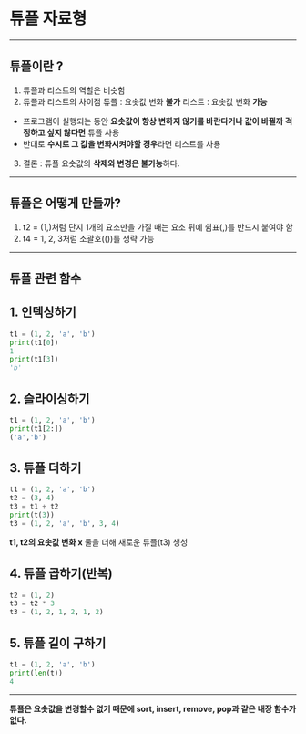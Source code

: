 # 튜플 자료형

---
## 튜플이란 ?

1. 튜플과 리스트의 역할은 비슷함
2. 튜플과 리스트의 차이점
    튜플 : 요솟값 변화 **불가**
    리스트 : 요솟값 변화 **가능**
- 프로그램이 실행되는 동안 **요솟값이 항상 변하지 않기를 바란다거나 값이 바뀔까 걱정하고 싶지 않다면** 튜플 사용
- 반대로 **수시로 그 값을 변화시켜야할 경우**라면 리스트를 사용
3. 결론 : 튜플 요솟값의 **삭제와 변경은 불가능**하다.

---
## 튜플은 어떻게 만들까?

1. t2 = (1,)처럼 단지 1개의 요소만을 가질 때는 요소 뒤에 쉼표(,)를 반드시 붙여야 함
2. t4 = 1, 2, 3처럼 소괄호(())를 생략 가능

---
## 튜플 관련 함수

## 1. 인덱싱하기 
```python
t1 = (1, 2, 'a', 'b')
print(t1[0])
1
print(t1[3])
'b'
```

## 2. 슬라이싱하기
```python
t1 = (1, 2, 'a', 'b')
print(t1[2:])
('a','b')
```

## 3. 튜플 더하기
```python
t1 = (1, 2, 'a', 'b')
t2 = (3, 4)
t3 = t1 + t2
print(t(3))
t3 = (1, 2, 'a', 'b', 3, 4)
```
**t1, t2의 요솟값 변화 x** 둘을 더해 새로운 튜플(t3) 생성

## 4. 튜플 곱하기(반복)
```python
t2 = (1, 2)
t3 = t2 * 3
t3 = (1, 2, 1, 2, 1, 2)
```

## 5. 튜플 길이 구하기
```python
t1 = (1, 2, 'a', 'b')
print(len(t))
4
```
---

**튜플은 요솟값을 변경할수 없기 때문에 sort, insert, remove, pop과 같은 내장 함수가 없다.**
